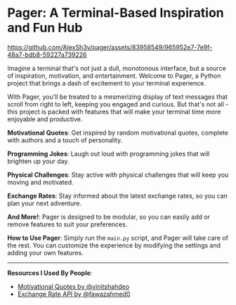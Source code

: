 # Pager: A Terminal-Based Inspiration and Fun Hub


https://github.com/AlexSh3v/pager/assets/83958549/965952e7-7e9f-48a7-bdb8-59227a739226

Imagine a terminal that's not just a dull, monotonous interface, but a source of inspiration, motivation, and entertainment. Welcome to Pager, a Python project that brings a dash of excitement to your terminal experience.

With Pager, you'll be treated to a mesmerizing display of text messages that scroll from right to left, keeping you engaged and curious. But that's not all - this project is packed with features that will make your terminal time more enjoyable and productive.

**Motivational Quotes**: Get inspired by random motivational quotes, complete with authors and a touch of personality.

**Programming Jokes**: Laugh out loud with programming jokes that will brighten up your day.

**Physical Challenges**: Stay active with physical challenges that will keep you moving and motivated.

**Exchange Rates**: Stay informed about the latest exchange rates, so you can plan your next adventure.

**And More!**: Pager is designed to be modular, so you can easily add or remove features to suit your preferences.

**How to Use Pager**: Simply run the `main.py` script, and Pager will take care of the rest. You can customize the experience by modifying the settings and adding your own features.

---

**Resources I Used By People**:
- [Motivational Quotes by @vinitshahdeo](https://github.com/vinitshahdeo/inspirational-quotes)
- [Exchange Rate API by @fawazahmed0](https://github.com/fawazahmed0/exchange-api)
